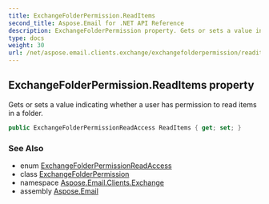 ```yaml
---
title: ExchangeFolderPermission.ReadItems
second_title: Aspose.Email for .NET API Reference
description: ExchangeFolderPermission property. Gets or sets a value indicating whether a user has permission to read items in a folder
type: docs
weight: 30
url: /net/aspose.email.clients.exchange/exchangefolderpermission/readitems/
---
```

## ExchangeFolderPermission.ReadItems property

Gets or sets a value indicating whether a user has permission to read items in a folder.

```csharp
public ExchangeFolderPermissionReadAccess ReadItems { get; set; }
```

### See Also

* enum [ExchangeFolderPermissionReadAccess](../../exchangefolderpermissionreadaccess/)
* class [ExchangeFolderPermission](../)
* namespace [Aspose.Email.Clients.Exchange](../../exchangefolderpermission/)
* assembly [Aspose.Email](../../../)


